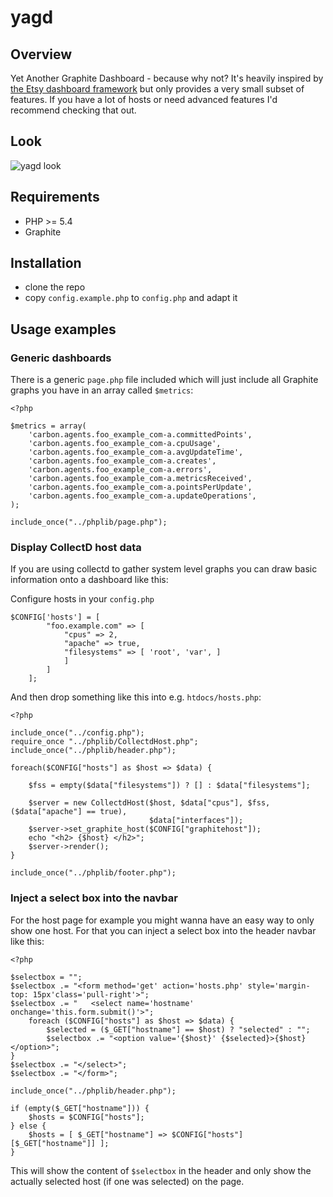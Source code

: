 # yagd

## Overview
Yet Another Graphite Dashboard - because why not? It's heavily inspired by
[the Etsy dashboard framework](https://github.com/etsy/dashboard) but only
provides a very small subset of features. If you have a lot of hosts or need
advanced features I'd recommend checking that out.

## Look
![yagd look](http://s3itch.unwiredcouch.com/dashboards-20140524-130506.jpg)

## Requirements
- PHP >= 5.4
- Graphite

## Installation
- clone the repo
- copy `config.example.php` to `config.php` and adapt it

## Usage examples

### Generic dashboards
There is a generic `page.php` file included which will just include all
Graphite graphs you have in an array called `$metrics`:

```
<?php

$metrics = array(
    'carbon.agents.foo_example_com-a.committedPoints',
    'carbon.agents.foo_example_com-a.cpuUsage',
    'carbon.agents.foo_example_com-a.avgUpdateTime',
    'carbon.agents.foo_example_com-a.creates',
    'carbon.agents.foo_example_com-a.errors',
    'carbon.agents.foo_example_com-a.metricsReceived',
    'carbon.agents.foo_example_com-a.pointsPerUpdate',
    'carbon.agents.foo_example_com-a.updateOperations',
);

include_once("../phplib/page.php");
```

### Display CollectD host data
If you are using collectd to gather system level graphs you can draw basic
information onto a dashboard like this:

Configure hosts in your `config.php`

```
$CONFIG['hosts'] = [
        "foo.example.com" => [
            "cpus" => 2,
            "apache" => true,
            "filesystems" => [ 'root', 'var', ]
            ]
        ]
    ];
```

And then drop something like this into e.g. `htdocs/hosts.php`:


```
<?php

include_once("../config.php");
require_once "../phplib/CollectdHost.php";
include_once("../phplib/header.php");

foreach($CONFIG["hosts"] as $host => $data) {

    $fss = empty($data["filesystems"]) ? [] : $data["filesystems"];

    $server = new CollectdHost($host, $data["cpus"], $fss, ($data["apache"] == true),
                               $data["interfaces"]);
    $server->set_graphite_host($CONFIG["graphitehost"]);
    echo "<h2> {$host} </h2>";
    $server->render();
}

include_once("../phplib/footer.php");

```

### Inject a select box into the navbar
For the host page for example you might wanna have an easy way to only show
one host. For that you can inject a select box into the header navbar like
this:

```
<?php

$selectbox = "";
$selectbox .= "<form method='get' action='hosts.php' style='margin-top: 15px'class='pull-right'>";
$selectbox .= "   <select name='hostname' onchange='this.form.submit()'>";
    foreach ($CONFIG["hosts"] as $host => $data) {
        $selected = ($_GET["hostname"] == $host) ? "selected" : "";
        $selectbox .= "<option value='{$host}' {$selected}>{$host}</option>";
}
$selectbox .= "</select>";
$selectbox .= "</form>";

include_once("../phplib/header.php");

if (empty($_GET["hostname"])) {
    $hosts = $CONFIG["hosts"];
} else {
    $hosts = [ $_GET["hostname"] => $CONFIG["hosts"][$_GET["hostname"]] ];
}
```

This will show the content of `$selectbox` in the header and only show the
actually selected host (if one was selected) on the page.
